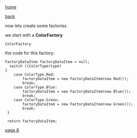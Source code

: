[home](./page01.md)

[back](./page06.md)

now lets create some factories

we start with a **ColorFactory**

```
ColorFactory
```
 the code for this factory:


```
FactoryDataItem factoryDataItem = null;
  switch ((ColorType)type)
{
    case ColorType.Red:
        factoryDataItem = new FactoryDataItem(new Red());
        break;
    case ColorType.Blue:
        factoryDataItem = new FactoryDataItem(new Blue());
        break;
    case ColorType.Green:
        factoryDataItem = new FactoryDataItem(new Green());
        break;
 }
           
 return factoryDataItem;
```

[page 8](./page08.md)

